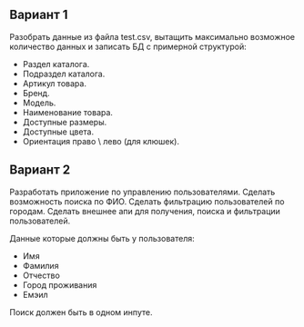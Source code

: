 ## Вариант 1

Разобрать данные из файла test.csv, вытащить максимально возможное количество данных и записать БД с примерной структурой:

- Раздел каталога.
- Подраздел каталога.
- Артикул товара.
- Бренд.
- Модель.
- Наименование товара.
- Доступные размеры.
- Доступные цвета.
- Ориентация право \ лево (для клюшек).

## Вариант 2

Разработать приложение по управлению пользователями. Сделать возможность поиска по ФИО. Сделать фильтрацию пользователей по городам. Сделать внешнее апи для получения, поиска и фильтрации пользователей.

Данные которые должны быть у пользователя:

- Имя
- Фамилия
- Отчество
- Город проживания
- Емэил

Поиск должен быть в одном инпуте.